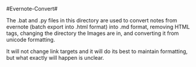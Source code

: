 #Evernote-Convert#

The .bat and .py files in this directory are used to convert notes from evernote (batch export into .html format) into .md format, removing HTML tags, changing the directory the Images are in, and converting it from unicode formatting.

It will not change link targets and it will do its best to maintain formatting, but what exactly will happen is unclear.